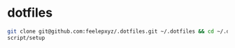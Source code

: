 # dotfiles

```bash
git clone git@github.com:feelepxyz/.dotfiles.git ~/.dotfiles && cd ~/.dotfiles
script/setup
```
